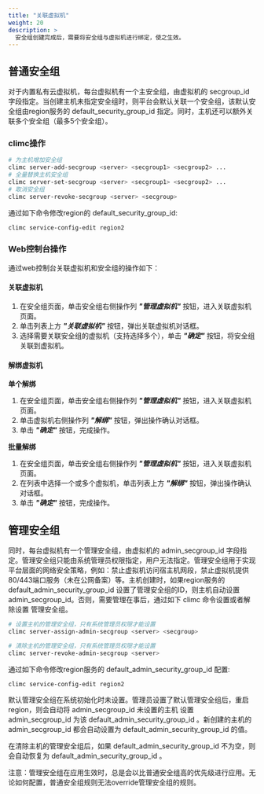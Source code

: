 ```yaml
---
title: "关联虚拟机"
weight: 20
description: >
  安全组创建完成后，需要将安全组与虚拟机进行绑定，使之生效。
---
```


## 普通安全组

对于内置私有云虚拟机，每台虚拟机有一个主安全组，由虚拟机的 secgroup_id 字段指定。当创建主机未指定安全组时，则平台会默认关联一个安全组，该默认安全组由region服务的 default_security_group_id 指定。同时，主机还可以额外关联多个安全组（最多5个安全组）。

### climc操作

```bash
# 为主机增加安全组
climc server-add-secgroup <server> <secgroup1> <secgroup2> ...
# 全量替换主机安全组
climc server-set-secgroup <server> <secgroup1> <secgroup2> ...
# 取消安全组
climc server-revoke-secgroup <server> <secgroup>
```

通过如下命令修改region的 default_security_group_id:

```bash
climc service-config-edit region2
```

### Web控制台操作

通过web控制台关联虚拟机和安全组的操作如下：

#### 关联虚拟机

1. 在安全组页面，单击安全组右侧操作列 **_"管理虚拟机"_** 按钮，进入关联虚拟机页面。
2. 单击列表上方 **_"关联虚拟机"_** 按钮，弹出关联虚拟机对话框。
3. 选择需要关联安全组的虚拟机（支持选择多个），单击 **_"确定"_** 按钮，将安全组关联到虚拟机。

#### 解绑虚拟机

**单个解绑**

1. 在安全组页面，单击安全组右侧操作列 **_"管理虚拟机"_** 按钮，进入关联虚拟机页面。
2. 单击虚拟机右侧操作列 **_"解绑"_** 按钮，弹出操作确认对话框。
3. 单击 **_"确定"_** 按钮，完成操作。

**批量解绑**

1. 在安全组页面，单击安全组右侧操作列 **_"管理虚拟机"_** 按钮，进入关联虚拟机页面。
2. 在列表中选择一个或多个虚拟机，单击列表上方 **_"解绑"_** 按钮，弹出操作确认对话框。
3. 单击 **_"确定"_** 按钮，完成操作。

## 管理安全组

同时，每台虚拟机有一个管理安全组，由虚拟机的 admin_secgroup_id 字段指定。管理安全组只能由系统管理员权限指定，用户无法指定。管理安全组用于实现平台层面的网络安全策略，例如：禁止虚拟机访问宿主机网段，禁止虚拟机提供80/443端口服务（未在公网备案）等。主机创建时，如果region服务的 default_admin_security_group_id 设置了管理安全组的ID，则主机自动设置 admin_secgroup_id。否则，需要管理在事后，通过如下 climc 命令设置或者解除设置 管理安全组。

```bash
# 设置主机的管理安全组，只有系统管理员权限才能设置
climc server-assign-admin-secgroup <server> <secgroup>
```

```bash
# 清除主机的管理安全组，只有系统管理员权限才能设置
climc server-revoke-admin-secgroup <server>
```

通过如下命令修改region服务的 default_admin_security_group_id 配置:

```bash
climc service-config-edit region2
```

默认管理安全组在系统初始化时未设置。管理员设置了默认管理安全组后，重启region，则会自动将 admin_secgroup_id 未设置的主机 设置 admin_secgroup_id 为该 default_admin_security_group_id 。新创建的主机的 admin_secgroup_id 都会自动设置为 default_admin_security_group_id 的值。

在清除主机的管理安全组后，如果 default_admin_security_group_id 不为空，则会自动恢复为 default_admin_security_group_id 。

注意：管理安全组在应用生效时，总是会以比普通安全组高的优先级进行应用。无论如何配置，普通安全组规则无法override管理安全组的规则。
